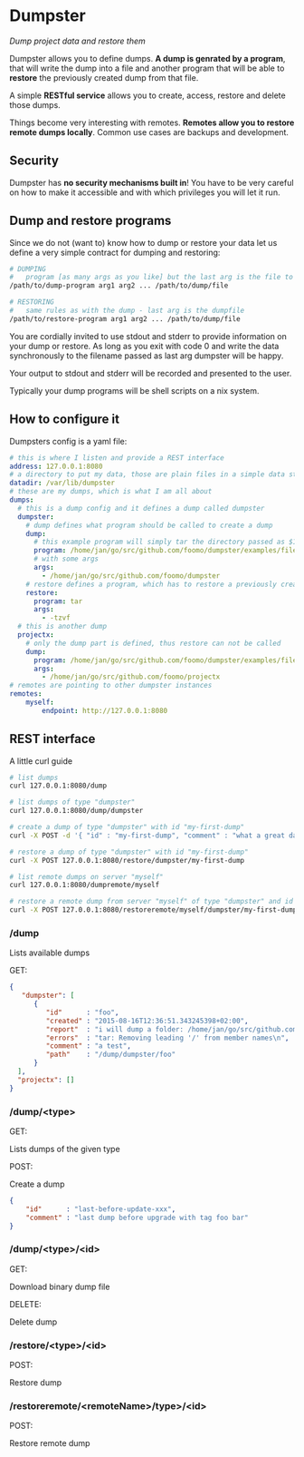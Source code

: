 # Dumpster

_Dump project data and restore them_

Dumpster allows you to define dumps. **A dump is genrated by a program**, that
will write the dump into a file and another program that will be able to
**restore** the previously created dump from that file.

A simple **RESTful service** allows you to create, access, restore and
delete those dumps.

Things become very interesting with remotes. **Remotes allow you to restore remote
dumps locally**. Common use cases are backups and development.

## Security

Dumpster has **no security mechanisms built in**! You have to be very careful on
how to make it accessible and with which privileges you will let it run.

## Dump and restore programs

Since we do not (want to) know how to dump or restore your data let us define
a very simple contract for dumping and restoring:

```bash
# DUMPING
#   program [as many args as you like] but the last arg is the file to dump to
/path/to/dump-program arg1 arg2 ... /path/to/dump/file

# RESTORING
#   same rules as with the dump - last arg is the dumpfile
/path/to/restore-program arg1 arg2 ... /path/to/dump/file

```

You are cordially invited to use stdout and stderr to provide information on
your dump or restore. As long as you exit with code 0 and write the data
synchronously to the filename passed as last arg dumpster will be happy.

Your output to stdout and stderr will be recorded and presented to the user.

Typically your dump programs will be shell scripts on a nix system.

## How to configure it

Dumpsters config is a yaml file:

```yaml
# this is where I listen and provide a REST interface
address: 127.0.0.1:8080
# a directory to put my data, those are plain files in a simple data structure
datadir: /var/lib/dumpster
# these are my dumps, which is what I am all about
dumps:
  # this is a dump config and it defines a dump called dumpster
  dumpster:
    # dump defines what program should be called to create a dump
    dump:
      # this example program will simply tar the directory passed as $1
      program: /home/jan/go/src/github.com/foomo/dumpster/examples/files/dump.sh
      # with some args
      args:
        - /home/jan/go/src/github.com/foomo/dumpster
    # restore defines a program, which has to restore a previously created dump
    restore:
      program: tar
      args:
        - -tzvf
  # this is another dump
  projectx:
    # only the dump part is defined, thus restore can not be called
    dump:
      program: /home/jan/go/src/github.com/foomo/dumpster/examples/files/dump.sh
      args:
        - /home/jan/go/src/github.com/foomo/projectx
# remotes are pointing to other dumpster instances
remotes:
    myself:
        endpoint: http://127.0.0.1:8080

```

## REST interface

A little curl guide

```bash
# list dumps
curl 127.0.0.1:8080/dump

# list dumps of type "dumpster"
curl 127.0.0.1:8080/dump/dumpster

# create a dump of type "dumpster" with id "my-first-dump"
curl -X POST -d '{ "id" : "my-first-dump", "comment" : "what a great day ..." }' 127.0.0.1:8080/dump/dumpster

# restore a dump of type "dumpster" with id "my-first-dump"
curl -X POST 127.0.0.1:8080/restore/dumpster/my-first-dump

# list remote dumps on server "myself"
curl 127.0.0.1:8080/dumpremote/myself

# restore a remote dump from server "myself" of type "dumpster" and id "my-first-dump"
curl -X POST 127.0.0.1:8080/restoreremote/myself/dumpster/my-first-dump

```

### /dump

Lists available dumps

GET:

```json
{
   "dumpster": [
      {
         "id"      : "foo",
         "created" : "2015-08-16T12:36:51.343245398+02:00",
         "report"  : "i will dump a folder: /home/jan/go/src/github.com/foomo/dumpster into: /private/tmp/dumpster/foo\ndone\n-rw-r--r--  1 jan   2.0M Aug 16 12:36 /private/tmp/dumpster/foo\n",
         "errors"  : "tar: Removing leading '/' from member names\n",
         "comment" : "a test",
         "path"    : "/dump/dumpster/foo"
      }
  ],
  "projectx": []
}
```

### /dump/&lt;type&gt;

GET:

Lists dumps of the given type

POST:

Create a dump

```json
{
    "id"      : "last-before-update-xxx",
    "comment" : "last dump before upgrade with tag foo bar"
}
```


### /dump/&lt;type&gt;/&lt;id&gt;

GET:

Download binary dump file

DELETE:

Delete dump

### /restore/&lt;type&gt;/&lt;id&gt;

POST:

Restore dump

### /restoreremote/&lt;remoteName&gt;/type&gt;/&lt;id&gt;

POST:

Restore remote dump
